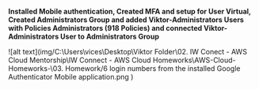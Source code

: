 **Installed Mobile authentication, Created MFA and setup for User Virtual,  Created Administrators Group and added Viktor-Administrators Users with Policies Administrators (918 Policies) and connected Viktor-Administrators User to Administrators Group**

![alt text](img/C:\Users\vices\Desktop\Viktor Folder\02. IW Conect - AWS Cloud Mentorship\IW Connect - AWS Cloud Homeworks\AWS-Cloud-Homeworks-\03. Homework/6 login numbers from the installed Google Authenticator Mobile application.png )
